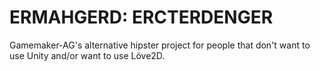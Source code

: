 ERMAHGERD: ERCTERDENGER
=================

Gamemaker-AG's alternative hipster project for people that don't want to use Unity and/or want to use Löve2D.
